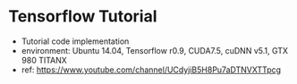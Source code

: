 # Tensorflow Tutorial

- Tutorial code implementation
- environment: Ubuntu 14.04, Tensorflow r0.9, CUDA7.5, cuDNN v5.1, GTX 980 TITANX
- ref: https://www.youtube.com/channel/UCdyjiB5H8Pu7aDTNVXTTpcg 

